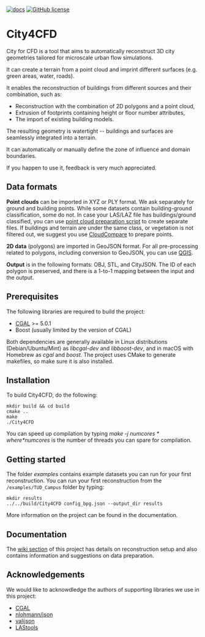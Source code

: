 [![docs](https://img.shields.io/badge/docs-Wiki-brightgreen)](https://github.com/tudelft3d/City4CFD/wiki)
[![GitHub license](https://img.shields.io/github/license/tudelft3d/City4CFD)](https://github.com/tudelft3d/City4CFD/blob/master/LICENSE)

[//]: # ([![GitHub issues]&#40;https://img.shields.io/github/issues/tudelft3d/3dfier&#41;]&#40;https://github.com/tudelft3d/3dfier/issues&#41;)
[//]: # ([![DOI]&#40;https://joss.theoj.org/papers/10.21105/joss.02866/status.svg&#41;]&#40;https://doi.org/10.21105/joss.02866&#41;)


# City4CFD

City for CFD is a tool that aims to automatically reconstruct 3D city geometries tailored for microscale urban flow simulations.

It can create a terrain from a point cloud and imprint different surfaces (e.g. green areas, water, roads).

It enables the reconstruction of buildings from different sources and their combination, such as:
- Reconstruction with the combination of 2D polygons and a point cloud,
- Extrusion of footprints containing height or floor number attributes,
- The import of existing building models.

The resulting geometry is watertight -- buildings and surfaces are seamlessly integrated into a terrain.

It can automatically or manually define the zone of influence and domain boundaries.

If you happen to use it, feedback is very much appreciated.

## Data formats
**Point clouds** can be imported in XYZ or PLY format. We ask separately for ground and building points. While some datasets contain building-ground classification, some do not. In case your LAS/LAZ file has buildings/ground classified, you can use [point cloud preparation script](https://github.com/tudelft3d/City4CFD/blob/main/tools/prepare_point_cloud.sh) to create separate files. If buildings and terrain are under the same class, or vegetation is not filtered out, we suggest you use [CloudCompare](https://www.danielgm.net/cc/) to prepare points.

**2D data** (polygons) are imported in GeoJSON format. For all pre-processing related to polygons, including conversion to GeoJSON, you can use [QGIS](https://qgis.org/en/site/).

**Output** is in the following formats: OBJ, STL, and CityJSON. The ID of each polygon is preserved, and there is a 1-to-1 mapping between the input and the output.

## Prerequisites

The following libraries are required to build the project:
- [CGAL](https://www.cgal.org/) >= 5.0.1
- Boost (usually limited by the version of CGAL)

Both dependencies are generally available in Linux distributions (Debian/Ubuntu/Mint) as *libcgal-dev* and *libboost-dev*, and in macOS with Homebrew as *cgal* and *boost*.
The project uses CMake to generate makefiles, so make sure it is also installed.

## Installation

To build City4CFD, do the following:
```
mkdir build && cd build
cmake ..
make
./City4CFD
```
You can speed up compilation by typing *make -j $numcores* where *$numcores* is the number of threads you can spare for compilation.

## Getting started

The folder *examples* contains example datasets you can run for your first reconstruction. You can run your first reconstruction from the `/examples/TUD_Campus` folder by typing:
```
mkdir results
../../build/City4CFD config_bpg.json --output_dir results
```

More information on the project can be found in the documentation.

## Documentation
The [wiki section](https://github.com/tudelft3d/City4CFD/wiki) of this project has details on reconstruction setup and also contains information and suggestions on data preparation.


## Acknowledgements
We would like to acknowdledge the authors of supporting libraries we use in this project:
- [CGAL](https://github.com/CGAL/cgal)
- [nlohmann/json](https://github.com/nlohmann/json)
- [valijson](https://github.com/tristanpenman/valijson)
- [LAStools](https://github.com/LAStools)
